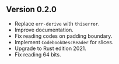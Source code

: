 ## Version 0.2.0

- Replace `err-derive` with `thiserror`.
- Improve documentation.
- Fix reading codes on padding boundary.
- Implement `CodebookDescReader` for slices.
- Upgrade to Rust edition 2021.
- Fix reading 64 bits.

